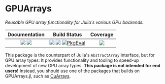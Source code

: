 # GPUArrays

*Reusable GPU array functionality for Julia's various GPU backends.*

| **Documentation**                                                         | **Build Status**                                                                                   | **Coverage**                    |
|:-------------------------------------------------------------------------:|:--------------------------------------------------------------------------------------------------:|:-------------------------------:|
| [![][docs-stable-img]][docs-stable-url] [![][docs-dev-img]][docs-dev-url] | [![][gitlab-img]][gitlab-url] [![][travis-img]][travis-url] [![PkgEval][pkgeval-img]][pkgeval-url] | [![][codecov-img]][codecov-url] |

[docs-stable-img]: https://img.shields.io/badge/docs-stable-blue.svg
[docs-stable-url]: http://JuliaGPU.github.io/GPUArrays.jl/stable/

[docs-dev-img]: https://img.shields.io/badge/docs-dev-blue.svg
[docs-dev-url]: http://JuliaGPU.github.io/GPUArrays.jl/dev/

[gitlab-img]: https://gitlab.com/JuliaGPU/GPUArrays.jl/badges/master/pipeline.svg
[gitlab-url]: https://gitlab.com/JuliaGPU/GPUArrays.jl/commits/master

[travis-img]: https://api.travis-ci.com/JuliaGPU/GPUArrays.jl.svg?branch=master
[travis-url]: https://travis-ci.com/JuliaGPU/GPUArrays.jl

[pkgeval-img]: https://juliaci.github.io/NanosoldierReports/pkgeval_badges/G/GPUArrays.svg
[pkgeval-url]: https://juliaci.github.io/NanosoldierReports/pkgeval_badges/G/GPUArrays.html

[codecov-img]: https://codecov.io/gh/JuliaGPU/GPUArrays.jl/branch/master/graph/badge.svg
[codecov-url]: https://codecov.io/gh/JuliaGPU/GPUArrays.jl

This package is the counterpart of Julia's `AbstractArray` interface, but for GPU array
types: It provides functionality and tooling to speed-up development of new GPU array types.
**This package is not intended for end users!** Instead, you should use one of the packages
that builds on GPUArrays.jl, such as [CuArrays](https://github.com/JuliaGPU/CuArrays.jl).
